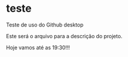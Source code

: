 # teste
Teste de uso do Github desktop

Este será o arquivo para a descrição do projeto.

Hoje vamos até as 19:30!!!